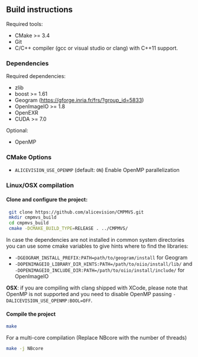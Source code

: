 Build instructions
------------------

Required tools:
* CMake >= 3.4 
* Git
* C/C++ compiler (gcc or visual studio or clang) with C++11 support.

### Dependencies

Required dependencies:
* zlib
* boost >= 1.61
* Geogram (https://gforge.inria.fr/frs/?group_id=5833)
* OpenImageIO >= 1.8
* OpenEXR
* CUDA >= 7.0

Optional:
* OpenMP

### CMake Options
* `ALICEVISION_USE_OPENMP` (default: `ON`) Enable OpenMP parallelization

### Linux/OSX compilation

#### Clone and configure the project:
```bash
 git clone https://github.com/alicevision/CMPMVS.git
 mkdir cmpmvs_build
 cd cmpmvs_build
 cmake -DCMAKE_BUILD_TYPE=RELEASE . ../CMPMVS/
```

In case the dependencies are not installed in common system directories you can use some cmake variables to give hints 
where to find the libraries:
* `-DGEOGRAM_INSTALL_PREFIX:PATH=path/to/geogram/install` for Geogram
* `-DOPENIMAGEIO_LIBRARY_DIR_HINTS:PATH=/path/to/oiio/install/lib/` 
and `-DOPENIMAGEIO_INCLUDE_DIR:PATH=/path/to/oiio/install/include/` for OpenImageIO

**OSX**: if you are compiling with clang shipped with XCode, please note that OpenMP is not supported and you need to
disable OpenMP passing `-DALICEVISION_USE_OPENMP:BOOL=OFF`.

#### Compile the project

```bash
make
```

For a multi-core compilation (Replace NBcore with the number of threads)
```bash
make -j NBcore
```